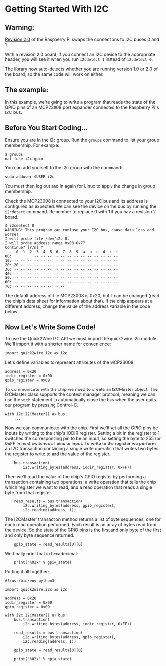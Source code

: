 Getting Started With I2C
========================


Warning:
-------

[Revision 2.0](http://www.raspberrypi.org/archives/1929) of the Raspberry Pi swaps the connections to I2C buses 0 and 1.

With a revision 2.0 board, if you connect an I2C device to the appropriate header,
you will see it when you run `i2cdetect 1` instead of `i2cdetect 0`.

The library now auto-detects whether you are running version 1.0 or 2.0 of the board, so the same code will work on
either.

The example:
------------

In this example, we're going to write a program that reads the state
of the GPIO pins of an MCP23008 port expander connected to the
Raspberry Pi's I2C bus.

Before You Start Coding...
--------------------------

Ensure you are in the i2c group.  Run the `groups` command to list
your group membership. For example:

    $ groups
    nat fuse i2c gpio

You can add yourself to the i2c group with the command:

    sudo adduser $USER i2c

You must then log out and in again for Linux to apply the change in
group membership.

Check the MCP23008 is connected to your I2C bus and its address is
configured as expected.  We can see the device on the bus by running
the `i2cdetect` command. Remember to replace 0 with 1 if you hav a revision 2 board.

    $ i2cdetect 0
    WARNING! This program can confuse your I2C bus, cause data loss and worse!
    I will probe file /dev/i2c-0.
    I will probe address range 0x03-0x77.
    Continue? [Y/n] Y
         0  1  2  3  4  5  6  7  8  9  a  b  c  d  e  f
    00:          -- -- -- -- -- -- -- -- -- -- -- -- -- 
    10: -- -- -- -- -- -- -- -- -- -- -- -- -- -- -- -- 
    20: 20 -- -- -- -- -- -- -- -- -- -- -- -- -- -- -- 
    30: -- -- -- -- -- -- -- -- -- -- -- -- -- -- -- -- 
    40: -- -- -- -- -- -- -- -- -- -- -- -- -- -- -- -- 
    50: -- -- -- -- -- -- -- -- -- -- -- -- -- -- -- -- 
    60: -- -- -- -- -- -- -- -- -- -- -- -- -- -- -- -- 
    70: -- -- -- -- -- -- -- --                         

The default address of the MCP23008 is 0x20, but it can be changed
(read the chip's data sheet for information about that).  If the chip
appears at a different address, change the value of the address
variable in the code below.

Now Let's Write Some Code!
--------------------------

To use the Quick2Wire I2C API we must import the quick2wire.i2c
module.  We'll import it with a shorter name for convenience:

    import quick2wire.i2c as i2c

Let's define variables to represent attributes of the MCP23008:

    address = 0x20
    iodir_register = 0x00
    gpio_register = 0x09

To communicate with the chip we need to create an I2CMaster object.  The
I2CMaster class supports the context manager protocol, meaning we can use
the `with` statement to automatically close the bus when the user
quits our program by pressing Control-C.

    with i2c.I2CMaster() as bus:
        ...

Now we can communicate with the chip.  First we'll set all the GPIO
pins be inputs by writing to the chip's IODIR register. Setting a bit
in the register to 1 switches the corresponding pin to be an input, so
setting the byte to 255 (or 0xFF in hex) switches all pins to input.
To write to the register we perform an I2C transaction containing a
single write operation that writes two bytes: the register to
write to and the value of the register.

        bus.transaction(
            i2c.writing_bytes(address, iodir_register, 0xFF))

Then we'll read the value of the chip's GPIO register by performing a
transaction containing two operations: a write operation that tells
the chip which register we want to read, and a read operation that
reads a single byte from that register.

        read_results = bus.transaction(
            i2c.writing_bytes(address, gpio_register),
            i2c.reading(address, 1))

The I2CMaster' transaction method returns a list of byte sequences, one
for each read operation performed.  Each result is an array of bytes
read from the device.  So the state of the GPIO pins is the first and
only byte of the first and only byte sequence returned.

        gpio_state = read_results[0][0]

We finally print that in hexadecimal:

        print("%02x" % gpio_state)

Putting it all together:

    #!/usr/bin/env python3
    
    import quick2wire.i2c as i2c
    
    address = 0x20
    iodir_register = 0x00
    gpio_register = 0x09
    
    with i2c.I2CMaster() as bus:    
        bus.transaction(
            i2c.writing_bytes(address, iodir_register, 0xFF))
        
        read_results = bus.transaction(
            i2c.writing_bytes(address, gpio_register),
            i2c.reading(address, 1))
        
        gpio_state = read_results[0][0]
        
        print("%02x" % gpio_state)
